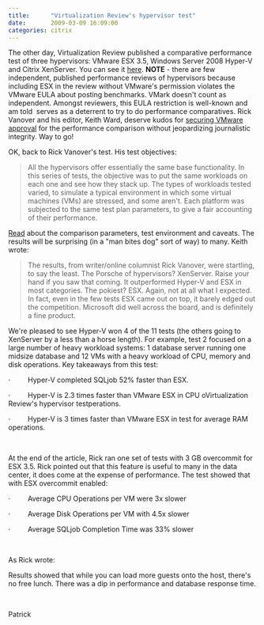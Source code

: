 ```yaml
---
title:      "Virtualization Review's hypervisor test"
date:       2009-03-09 16:09:00
categories: citrix
---
```

The other day, Virtualization Review published a comparative performance test of three hypervisors: VMware ESX 3.5, Windows Server 2008 Hyper-V and Citrix XenServer. You can see it [here](http://virtualizationreview.com/features/article.aspx?editorialsid=2641 "Virt Review test"). **NOTE** \- there are few independent, published performance reviews of hypervisors because including ESX in the review without VMware's permission violates the VMware EULA about posting benchmarks. VMark doesn't count as independent. Amongst reviewers, this EULA restriction is well-known and am told  serves as a deterrent to try to do performance comparatives. Rick Vanover and his editor, Keith Ward, deserve kudos for [securing VMware approval](http://virtualizationreview.com/blogs/weblog.aspx?blog=3556 "Keith Ward's editorial") for the performance comparison without jeopardizing journalistic integrity. Way to go! 

OK, back to Rick Vanover's test. His test objectives:

> All the hypervisors offer essentially the same base functionality. In this series of tests, the objective was to put the same workloads on each one and see how they stack up. The types of workloads tested varied, to simulate a typical environment in which some virtual machines (VMs) are stressed, and some aren't. Each platform was subjected to the same test plan parameters, to give a fair accounting of their performance.

[Read](http://virtualizationreview.com/features/article.aspx?editorialsid=2641 "Virt Review website") about the comparison parameters, test environment and caveats. The results will be surprising (in a "man bites dog" sort of way) to many. Keith wrote:

> The results, from writer/online columnist Rick Vanover, were startling, to say the least. The Porsche of hypervisors? XenServer. Raise your hand if you saw that coming. It outperformed Hyper-V and ESX in most categories. The pokiest? ESX. Again, not at all what I expected. In fact, even in the few tests ESX came out on top, it barely edged out the competition. Microsoft did well across the board, and is definitely a fine product.

We're pleased to see Hyper-V won 4 of the 11 tests (the others going to XenServer by a less than a horse length). For example, test 2 focused on a large number of heavy workload systems: 1 database server running one midsize database and 12 VMs with a heavy workload of CPU, memory and disk operations. Key takeaways from this test:

·         Hyper-V completed SQLjob 52% faster than ESX.

·         Hyper-V is 2.3 times faster than VMware ESX in CPU oVirtualization Review's hypervisor testperations.

·         Hyper-V is 3 times faster than VMware ESX in test for average RAM operations.

 

At the end of the article, Rick ran one set of tests with 3 GB overcommit for ESX 3.5. Rick pointed out that this feature is useful to many in the data center, it does come at the expense of performance. The test showed that with ESX overcommit enabled:

·         Average CPU Operations per VM were 3x slower

·         Average Disk Operations per VM with 4.5x slower

·         Average SQLjob Completion Time was 33% slower

 

As Rick wrote:

Results showed that while you can load more guests onto the host, there's no free lunch. There was a dip in performance and database response time.

 

Patrick
